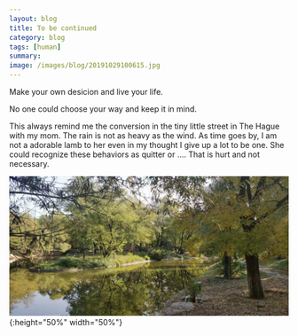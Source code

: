 ```yaml
---
layout: blog
title: To be continued
category: blog
tags: [human]  
summary: 
image: /images/blog/20191029100615.jpg
---
```



Make your own desicion and live your life.

No one could choose your way and keep it in mind.

This always remind me the conversion in the tiny little street in The Hague with my mom. The rain is not as heavy as the wind. As time goes by, I am not a adorable lamb to her even in my thought I give up a lot to be one. She could recognize these behaviors as quitter or .... That is hurt and not necessary.  

![Alt text](/images/blog/20191029100653.jpg){:height="50%" width="50%"}
